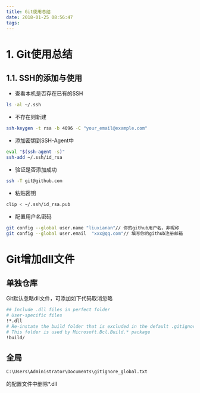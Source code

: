 ```yaml
---
title: Git使用总结
date: 2018-01-25 08:56:47
tags:
---
```

# 1. Git使用总结

## 1.1. SSH的添加与使用

+ 查看本机是否存在已有的SSH

```bash
ls -al ~/.ssh
```

+ 不存在则新建

```bash
ssh-keygen -t rsa -b 4096 -C "your_email@example.com"
```

+ 添加密钥到SSH-Agent中

```bash
eval "$(ssh-agent -s)"
ssh-add ~/.ssh/id_rsa
```

+ 验证是否添加成功

```bash
ssh -T git@github.com
```

+ 粘贴密钥

```bash
clip < ~/.ssh/id_rsa.pub
```

+ 配置用户名密码

```bash
git config --global user.name "liuxianan"// 你的github用户名，非昵称
git config --global user.email  "xxx@qq.com"// 填写你的github注册邮箱
```

# Git增加dll文件

## 单独仓库

Git默认忽略dll文件，可添加如下代码取消忽略

```bash
## Include .dll files in perfect folder
# User-specific files
!*.dll
# Re-instate the build folder that is excluded in the default .gitignore
# This folder is used by Microsoft.Bcl.Build.* package
!build/
```
## 全局

```bash
C:\Users\Administrator\Documents\gitignore_global.txt
```
的配置文件中删除*.dll
